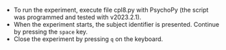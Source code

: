 


- To run the experiment, execute file cpl8.py with PsychoPy (the script was programmed and tested with v2023.2.1).
- When the experiment starts, the subject identifier is presented. Continue by pressing the `space` key.
- Close the experiment by pressing `q` on the keyboard.
